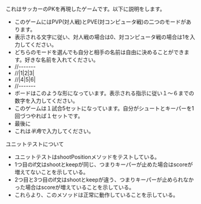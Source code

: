 これはサッカーのPKを再現したゲームです。以下に説明をします。
 - このゲームにはPVP(対人戦)とPVE(対コンピュータ戦)の二つのモードがあります。
 - 表示される文字に従い、対人戦の場合は0、対コンピュータ戦の場合は1を入力してください。
 - どちらのモードを選んでも自分と相手の名前は自由に決めることができます。好きな名前を入れてください。
 - //-------
 - //|1|2|3|
 - //|4|5|6|
 - //-------
 - ボードはこのような形になっています。表示される指示に従い１〜６までの数字を入力してください。
 - このゲームは１試合5セットになっています。自分がシュートとキーパーを1回づつやれば１セットです。
 - 最後に
 - これは*半角*で入力してください。

ユニットテストについて
 - ユニットテストはshootPositionメソッドをテストしている。
 - 1つ目のif文はshootとkeepが同じ、つまりキーパーが止めた場合はscoreが増えてないことを示している。
 - 2つ目と3つ目のif文はshootとkeepが違う、つまりキーパーが止められなかった場合はscoreが増えていることを示している。
 - これらより、このメソッドは正常に動作していることを示している。
